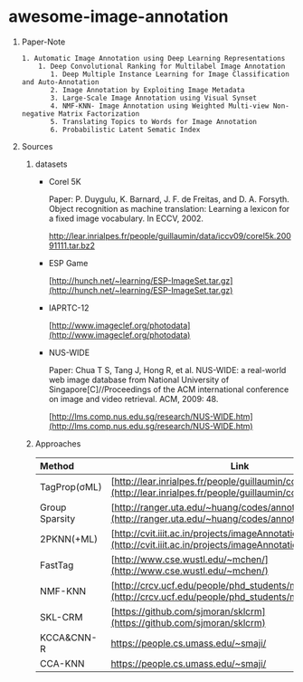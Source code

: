 # awesome-image-annotation

1. Paper-Note

       1. Automatic Image Annotation using Deep Learning Representations
           1. Deep Convolutional Ranking for Multilabel Image Annotation
              1. Deep Multiple Instance Learning for Image Classification and Auto-Annotation
              2. Image Annotation by Exploiting Image Metadata
              3. Large-Scale Image Annotation using Visual Synset
              4. NMF-KNN- Image Annotation using Weighted Multi-view Non-negative Matrix Factorization
              5. Translating Topics to Words for Image Annotation
              6. Probabilistic Latent Sematic Index

2. Sources

   1. datasets

      - Corel 5K

        Paper: P. Duygulu, K. Barnard, J. F. de Freitas, and D. A. Forsyth. Object recognition as machine translation: Learning a lexicon for a fixed image vocabulary. In ECCV, 2002.

        http://lear.inrialpes.fr/people/guillaumin/data/iccv09/corel5k.20091111.tar.bz2

      - ESP Game

        [http://hunch.net/~learning/ESP-ImageSet.tar.gz](http://hunch.net/~learning/ESP-ImageSet.tar.gz)

      - IAPRTC-12

        [http://www.imageclef.org/photodata](http://www.imageclef.org/photodata)

      - NUS-WIDE

        Paper: Chua T S, Tang J, Hong R, et al. NUS-WIDE: a real-world web image database from National University of Singapore[C]//Proceedings of the ACM international conference on image and video retrieval. ACM, 2009: 48.

        [http://lms.comp.nus.edu.sg/research/NUS-WIDE.htm](http://lms.comp.nus.edu.sg/research/NUS-WIDE.htm)

   2. Approaches 

      | Method         | Link                                     |
      | :------------- | ---------------------------------------- |
      | TagProp(σML)   | [http://lear.inrialpes.fr/people/guillaumin/code.php#tagprop](http://lear.inrialpes.fr/people/guillaumin/code.php#tagprop) |
      | Group Sparsity | [http://ranger.uta.edu/~huang/codes/annotation_corel.zip](http://ranger.uta.edu/~huang/codes/annotation_corel.zip) |
      | 2PKNN(+ML)     | [http://cvit.iiit.ac.in/projects/imageAnnotation/](http://cvit.iiit.ac.in/projects/imageAnnotation/) |
      | FastTag        | [http://www.cse.wustl.edu/~mchen/](http://www.cse.wustl.edu/~mchen/) |
      | NMF-KNN        | [http://crcv.ucf.edu/people/phd_students/mahdi/](http://crcv.ucf.edu/people/phd_students/mahdi/) |
      | SKL-CRM        | [https://github.com/sjmoran/sklcrm](https://github.com/sjmoran/sklcrm) |
      | KCCA&CNN-R     | https://people.cs.umass.edu/~smaji/      |
      | CCA-KNN        | https://people.cs.umass.edu/~smaji/      |

      ​

